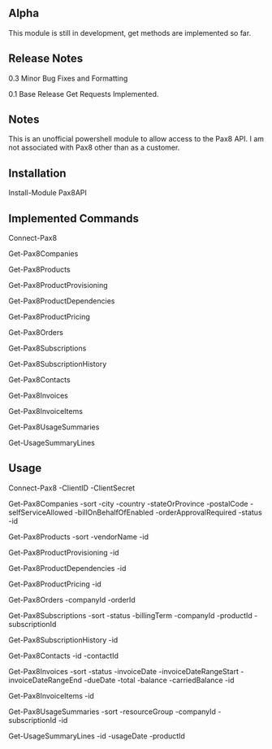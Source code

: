 ## Alpha
This module is still in development, get methods are implemented so far.

## Release Notes
0.3 Minor Bug Fixes and Formatting

0.1 Base Release Get Requests Implemented. 

## Notes
This is an unofficial powershell module to allow access to the Pax8 API. I am not associated with Pax8 other than as a customer.

## Installation
Install-Module Pax8API

## Implemented Commands
Connect-Pax8

Get-Pax8Companies

Get-Pax8Products

Get-Pax8ProductProvisioning

Get-Pax8ProductDependencies

Get-Pax8ProductPricing

Get-Pax8Orders

Get-Pax8Subscriptions

Get-Pax8SubscriptionHistory

Get-Pax8Contacts

Get-Pax8Invoices

Get-Pax8InvoiceItems

Get-Pax8UsageSummaries

Get-UsageSummaryLines



## Usage
Connect-Pax8 -ClientID -ClientSecret

Get-Pax8Companies -sort -city -country -stateOrProvince -postalCode -selfServiceAllowed -billOnBehalfOfEnabled -orderApprovalRequired -status -id

Get-Pax8Products -sort -vendorName -id

Get-Pax8ProductProvisioning -id

Get-Pax8ProductDependencies -id 

Get-Pax8ProductPricing -id

Get-Pax8Orders -companyId -orderId

Get-Pax8Subscriptions -sort -status -billingTerm -companyId -productId -subscriptionId

Get-Pax8SubscriptionHistory -id

Get-Pax8Contacts -id -contactId

Get-Pax8Invoices -sort -status -invoiceDate -invoiceDateRangeStart -invoiceDateRangeEnd -dueDate -total -balance -carriedBalance -id

Get-Pax8InvoiceItems -id

Get-Pax8UsageSummaries -sort -resourceGroup -companyId -subscriptionId -id 

Get-UsageSummaryLines -id -usageDate -productId

